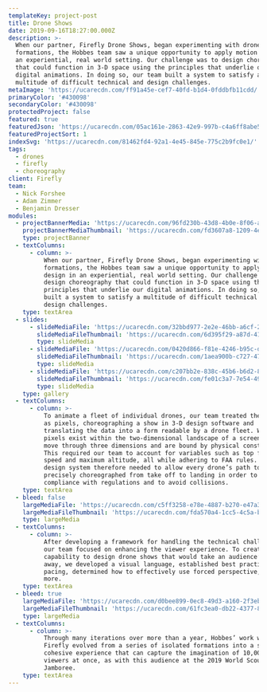 ```yaml
---
templateKey: project-post
title: Drone Shows
date: 2019-09-16T18:27:00.000Z
description: >-
  When our partner, Firefly Drone Shows, began experimenting with drone
  formations, the Hobbes team saw a unique opportunity to apply motion design in
  an experiential, real world setting. Our challenge was to design choreography
  that could function in 3-D space using the principles that underlie our
  digital animations. In doing so, our team built a system to satisfy a
  multitude of difficult technical and design challenges. 
metaImage: 'https://ucarecdn.com/ff91a45e-cef7-40fd-b1d4-0fddbfb11cdd/'
primaryColor: '#430098'
secondaryColor: '#430098'
protectedProject: false
featured: true
featuredJson: 'https://ucarecdn.com/05ac161e-2863-42e9-997b-c4a6ff8abe54/'
featuredProjectSort: 1
indexSvg: 'https://ucarecdn.com/81462fd4-92a1-4e45-845e-775c2b9fc0e1/'
tags:
  - drones
  - firefly
  - choreography
client: Firefly
team:
  - Nick Forshee
  - Adam Zimmer
  - Benjamin Dresser
modules:
  - projectBannerMedia: 'https://ucarecdn.com/96fd230b-43d8-4b0e-8f06-aeadba5b4fcc/'
    projectBannerMediaThumbnail: 'https://ucarecdn.com/fd3607a8-1209-4e8e-8b62-8bddd5e489bf/'
    type: projectBanner
  - textColumns:
      - column: >-
          When our partner, Firefly Drone Shows, began experimenting with drone
          formations, the Hobbes team saw a unique opportunity to apply motion
          design in an experiential, real world setting. Our challenge was to
          design choreography that could function in 3-D space using the
          principles that underlie our digital animations. In doing so, our team
          built a system to satisfy a multitude of difficult technical and
          design challenges.
    type: textArea
  - slides:
      - slideMediaFile: 'https://ucarecdn.com/32bbd977-2e2e-46bb-a6cf-25438178578f/'
        slideMediaFileThumbnail: 'https://ucarecdn.com/6d395f29-a87d-415a-8491-dc242c0db4fd/'
        type: slideMedia
      - slideMediaFile: 'https://ucarecdn.com/0420d866-f81e-4246-b95c-d14d11dd7d9a/'
        slideMediaFileThumbnail: 'https://ucarecdn.com/1aea900b-c727-476e-a2d1-6aa38319e182/'
        type: slideMedia
      - slideMediaFile: 'https://ucarecdn.com/c207bb2e-838c-45b6-b6d2-851400137878/'
        slideMediaFileThumbnail: 'https://ucarecdn.com/fe01c3a7-7e54-4981-a9cc-9a3ecb6f77e4/'
        type: slideMedia
    type: gallery
  - textColumns:
      - column: >-
          To animate a fleet of individual drones, our team treated the drones
          as pixels, choreographing a show in 3-D design software and
          translating the data into a form readable by a drone fleet. Whereas
          pixels exist within the two-dimensional landscape of a screen, drones
          move through three dimensions and are bound by physical constraints.
          This required our team to account for variables such as top flight
          speed and maximum altitude, all while adhering to FAA rules. Our
          design system therefore needed to allow every drone’s path to be
          precisely choreographed from take off to landing in order to maintain
          compliance with regulations and to avoid collisions.
    type: textArea
  - bleed: false
    largeMediaFile: 'https://ucarecdn.com/c5ff3258-e78e-4887-b270-e47a31be1096/'
    largeMediaFileThumbnail: 'https://ucarecdn.com/fda570a4-1cc5-4c5a-bfb0-d58ffa9b22c3/'
    type: largeMedia
  - textColumns:
      - column: >-
          After developing a framework for handling the technical challenges,
          our team focused on enhancing the viewer experience. To create the
          capability to design drone shows that would take an audience’s breath
          away, we developed a visual language, established best practices for
          pacing, determined how to effectively use forced perspective, and
          more.
    type: textArea
  - bleed: true
    largeMediaFile: 'https://ucarecdn.com/d0bee899-0ec8-49d3-a160-2f3eb56b43e1/'
    largeMediaFileThumbnail: 'https://ucarecdn.com/61fc3ea0-db22-4377-8bd1-51e54bfa250c/'
    type: largeMedia
  - textColumns:
      - column: >-
          Through many iterations over more than a year, Hobbes’ work with
          Firefly evolved from a series of isolated formations into a single,
          cohesive experience that can capture the imagination of 10,000+
          viewers at once, as with this audience at the 2019 World Scout
          Jamboree.
    type: textArea
---
```


